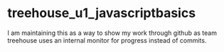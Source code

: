 # treehouse_u1_javascriptbasics
I am maintaining this as a way to show my work through github as team treehouse uses an internal monitor for progress instead of commits.